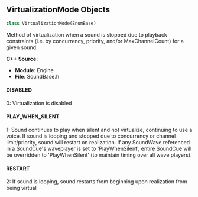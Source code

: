 ## VirtualizationMode Objects

```python
class VirtualizationMode(EnumBase)
```

Method of virtualization when a sound is stopped due to playback constraints
(i.e. by concurrency, priority, and/or MaxChannelCount)
for a given sound.

**C++ Source:**

- **Module**: Engine
- **File**: SoundBase.h

<a id="unreal.VirtualizationMode.DISABLED"></a>

#### DISABLED

0: Virtualization is disabled

<a id="unreal.VirtualizationMode.PLAY_WHEN_SILENT"></a>

#### PLAY_WHEN_SILENT

1: Sound continues to play when silent and not virtualize, continuing to use a voice. If
sound is looping and stopped due to concurrency or channel limit/priority, sound will
restart on realization. If any SoundWave referenced in a SoundCue's waveplayer is set
to 'PlayWhenSilent', entire SoundCue will be overridden to 'PlayWhenSilent' (to maintain
timing over all wave players).

<a id="unreal.VirtualizationMode.RESTART"></a>

#### RESTART

2: If sound is looping, sound restarts from beginning upon realization from being virtual

<a id="unreal.ModulationRouting"></a>